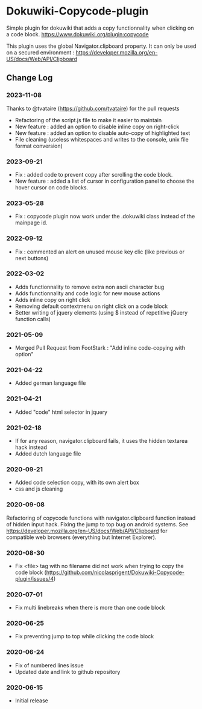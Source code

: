 # Dokuwiki-Copycode-plugin

Simple plugin for dokuwiki that adds a copy functionnality when clicking on a code block.
https://www.dokuwiki.org/plugin:copycode

This plugin uses the global Navigator.clipboard property. It can only be used on a secured environment : https://developer.mozilla.org/en-US/docs/Web/API/Clipboard

## Change Log

### 2023-11-08
Thanks to @tvataire (https://github.com/tvataire) for the pull requests
- Refactoring of the script.js file to make it easier to maintain
- New feature : added an option to disable inline copy on right-click
- New feature : added an option to disable auto-copy of highlighted text
- File cleaning (useless whitespaces and writes to the console, unix file format conversion)

### 2023-09-21
- Fix : added code to prevent copy after scrolling the code block.
- New feature : added a list of cursor in configuration panel to choose the hover cursor on code blocks.
  
### 2023-05-28
- Fix : copycode plugin now work under the .dokuwiki class instead of the mainpage id.
  
### 2022-09-12
- Fix : commented an alert on unused mouse key clic (like previous or next buttons)

### 2022-03-02
- Adds functionnality to remove extra non ascii character bug
- Adds functionnality and code logic for new mouse actions
- Adds inline copy on right click
- Removing default contextmenu on right click on a code block
- Better writing of jquery elements (using $ instead of repetitive jQuery function calls)

### 2021-05-09
- Merged Pull Request from FootStark : "Add inline code-copying with option"

### 2021-04-22
- Added german language file

### 2021-04-21
- Added "code" html selector in jquery

### 2021-02-18
- If for any reason, navigator.clipboard fails, it uses the hidden textarea hack instead
- Added dutch language file

### 2020-09-21
- Added code selection copy, with its own alert box
- css and js cleaning

### 2020-09-08
Refactoring of copycode functions with navigator.clipboard function instead of hidden input hack. Fixing the jump to top bug on android systems. See https://developer.mozilla.org/en-US/docs/Web/API/Clipboard for compatible web browsers (everything but Internet Explorer).
### 2020-08-30
- Fix \<file\> tag with no filename did not work when trying to copy the code block (https://github.com/nicolasprigent/Dokuwiki-Copycode-plugin/issues/4)
### 2020-07-01
- Fix multi linebreaks when there is more than one code block
### 2020-06-25
- Fix preventing jump to top while clicking the code block
### 2020-06-24
- Fix of numbered lines issue
- Updated date and link to github repository
### 2020-06-15
- Initial release
